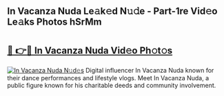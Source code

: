 ## In Vacanza Nuda Le𝚊k𝚎d N𝚞𝚍e - Part-1re Vid𝚎o Le𝚊ks Photos hSrMm

# <h2><a href="http://fbfdi5.evod.top/?m=In+Vacanza+Nuda">🔗 👉🔴 In Vacanza Nuda Vid𝚎o Ph𝚘t𝚘s</a></h2>

[![In Vacanza Nuda N𝚞d𝚎s](https://i.imgur.com/8V9OHl7.gif)](http://fbfdi5.evod.top/?m=In+Vacanza+Nuda)
Digital influencer In Vacanza Nuda known for their dance performances and lifestyle vlogs. Meet In Vacanza Nuda, a public figure known for his charitable deeds and community involvement. 
